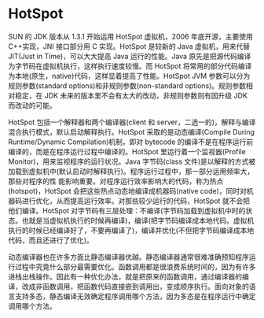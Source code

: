 # HotSpot

SUN 的 JDK 版本从 1.3.1 开始运用 HotSpot 虚拟机，2006 年底开源，主要使用 C++实现，JNI 接口部分用 C 实现。HotSpot 是较新的 Java 虚拟机，用来代替 JIT(Just in Time)，可以大大提高 Java 运行的性能。Java 原先是把源代码编译为字节码在虚拟机执行，这样执行速度较慢。而 HotSpot 将常用的部分代码编译为本地(原生，native)代码，这样显着提高了性能。HotSpot JVM 参数可以分为规则参数(standard options)和非规则参数(non-standard options)。规则参数相对稳定，在 JDK 未来的版本里不会有太大的改动，非规则参数则有因升级 JDK 而改动的可能。

HotSpot 包括一个解释器和两个编译器(client 和 server，二选一的)，解释与编译混合执行模式，默认启动解释执行。HotSpot 采取的是动态编译(Compile During Runtime/Dynamic Compilation)机制，即对 bytecode 的编译不是在程序运行前编译的，而是在程序运行过程中编译的。HotSpot 里运行着一个监视器(Profile Monitor)，用来监视程序的运行状况。Java 字节码(class 文件)是以解释的方式被加载到虚拟机中(默认启动时解释执行)。程序运行过程中，那一部分运用频率大，那些对程序的性 能影响重要。对程序运行效率影响大的代码，称为热点(hotspot)，HotSpot 会把这些热点动态地编译成机器码(native code)，同时对机器码进行优化，从而提高运行效率。对那些较少运行的代码，HotSpot 就不会把他们编译。HotSpot 对字节码有三层处理：不编译(字节码加载到虚拟机中时的状态。也就是当虚拟机执行的时候再编译)，编译(把字节码编译成本地代码。虚拟机执行的时候已经编译好了，不要再编译了)，编译并优化(不但把字节码编译成本地代码，而且还进行了优化)。

动态编译器也在许多方面比静态编译器优越。静态编译器通常很难准确预知程序运行过程中究竟什么部分最需要优化。函数调用都是很浪费系统时间的，因为有许多进栈出栈操作。因此有一种优化办法，就是把原来的函数调用，通过编译器的编译，改成非函数调用，把函数代码直接嵌到调用出，变成顺序执行。面向对象的语言支持多态，静态编译无效确定程序调用哪个方法，因为多态是在程序运行中确定调用哪个方法。
